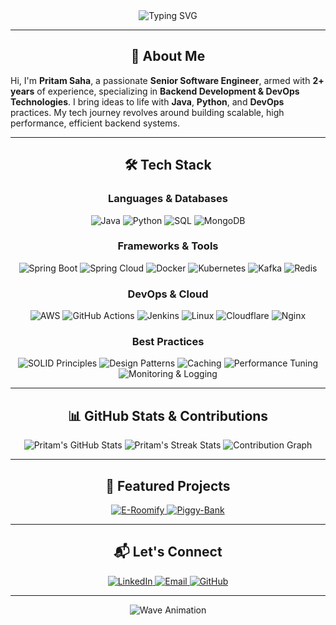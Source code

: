 <div align="center">
  <img src="https://readme-typing-svg.herokuapp.com?font=Fira+Code&size=30&duration=4000&color=3498DB&lines=Hello+there!+%F0%9F%91%8B;I+am+Pritam+Saha;Senior+Software+Engineer;Backend+Developer;Java+%7C+Python+%7C+DevOps" alt="Typing SVG">
</div>

---

<h2 align="center">🚀 About Me</h2>

Hi, I'm **Pritam Saha**, a passionate **Senior Software Engineer**, armed with **2+ years** of experience, specializing in **Backend Development & DevOps Technologies**. I bring ideas to life with **Java**, **Python**, and **DevOps** practices. My tech journey revolves around building scalable, high performance, efficient backend systems.

---

<h2 align="center">🛠️ Tech Stack</h2>

<div align="center">
  <h3>Languages & Databases</h3>
  <img src="https://img.shields.io/badge/Java-%23E34F26.svg?style=for-the-badge&logo=java&logoColor=white" alt="Java">
  <img src="https://img.shields.io/badge/Python-%233776AB.svg?style=for-the-badge&logo=python&logoColor=white" alt="Python">
   <img src="https://img.shields.io/badge/SQL-%2300758F.svg?style=for-the-badge&logo=mysql&logoColor=white" alt="SQL">
  <img src="https://img.shields.io/badge/MongoDB-%2347A248.svg?style=for-the-badge&logo=mongodb&logoColor=white" alt="MongoDB">


  <h3>Frameworks & Tools</h3>
  <img src="https://img.shields.io/badge/Spring_Boot-%236DB33F.svg?style=for-the-badge&logo=spring&logoColor=white" alt="Spring Boot">
  <img src="https://img.shields.io/badge/Spring_Cloud-%236DB33F.svg?style=for-the-badge&logo=spring&logoColor=white" alt="Spring Cloud">
  <img src="https://img.shields.io/badge/Docker-%230db7ed.svg?style=for-the-badge&logo=docker&logoColor=white" alt="Docker">
  <img src="https://img.shields.io/badge/Kubernetes-%23326CE5.svg?style=for-the-badge&logo=kubernetes&logoColor=white" alt="Kubernetes">
  <img src="https://img.shields.io/badge/Kafka-%23000.svg?style=for-the-badge&logo=apache-kafka&logoColor=white" alt="Kafka">
  <img src="https://img.shields.io/badge/Redis-%23DC382D.svg?style=for-the-badge&logo=redis&logoColor=white" alt="Redis">

  <h3>DevOps & Cloud</h3>
  <img src="https://img.shields.io/badge/AWS-%23FF9900.svg?style=for-the-badge&logo=amazon-aws&logoColor=white" alt="AWS">
  <img src="https://img.shields.io/badge/GitHub_Actions-%232671E5.svg?style=for-the-badge&logo=github-actions&logoColor=white" alt="GitHub Actions">
  <img src="https://img.shields.io/badge/Jenkins-%23D24939.svg?style=for-the-badge&logo=jenkins&logoColor=white" alt="Jenkins">
  <img src="https://img.shields.io/badge/Linux-%23FCC624.svg?style=for-the-badge&logo=linux&logoColor=black" alt="Linux">
  <img src="https://img.shields.io/badge/Cloudflare-%23F38020.svg?style=for-the-badge&logo=cloudflare&logoColor=white" alt="Cloudflare">
  <img src="https://img.shields.io/badge/Nginx-%23009639.svg?style=for-the-badge&logo=nginx&logoColor=white" alt="Nginx">

  <h3>Best Practices</h3>
  <img src="https://img.shields.io/badge/SOLID_Principles-%23FF5722.svg?style=for-the-badge&logo=solid&logoColor=white" alt="SOLID Principles">
  <img src="https://img.shields.io/badge/Design_Patterns-%23339933.svg?style=for-the-badge&logo=design-pattern&logoColor=white" alt="Design Patterns">
  <img src="https://img.shields.io/badge/Caching-%23FFC107.svg?style=for-the-badge&logo=cache&logoColor=white" alt="Caching">
  <img src="https://img.shields.io/badge/Performance_Tuning-%23007393.svg?style=for-the-badge&logo=optimization&logoColor=white" alt="Performance Tuning">
  <img src="https://img.shields.io/badge/Monitoring_&_Logging-%234CAF50.svg?style=for-the-badge&logo=monitor&logoColor=white" alt="Monitoring & Logging">
</div>

---

<h2 align="center">📊 GitHub Stats & Contributions</h2>

<div align="center">
  <img src="https://github-readme-stats.vercel.app/api?username=pritam-saha-java&show_icons=true&theme=radical" alt="Pritam's GitHub Stats">
  <img src="https://streak-stats.demolab.com/?user=pritam-saha-java&theme=radical" alt="Pritam's Streak Stats">
  <img src="https://github-readme-activity-graph.vercel.app/graph?username=pritam-saha-java&theme=react-dark" alt="Contribution Graph">
</div>

---

<h2 align="center">🌟 Featured Projects</h2>

<div align="center">
  <a href="https://github.com/pritam-saha-java/e-roomify">
    <img src="https://github-readme-stats.vercel.app/api/pin/?username=pritam-saha-java&repo=e-roomify&theme=radical" alt="E-Roomify">
  </a>

  <a href="https://github.com/pritam-saha-java/piggy-bank">
    <img src="https://github-readme-stats.vercel.app/api/pin/?username=pritam-saha-java&repo=piggy-bank&theme=radical" alt="Piggy-Bank">
  </a>
</div>

---

<h2 align="center">📬 Let's Connect</h2>

<div align="center">
  <a href="https://www.linkedin.com/in/pritam-saha-java">
    <img src="https://img.shields.io/badge/LinkedIn-%230A66C2.svg?style=for-the-badge&logo=linkedin&logoColor=white" alt="LinkedIn">
  </a>
  <a href="mailto:pritamsaha.2k21@gmail.com">
    <img src="https://img.shields.io/badge/Email-%23D14836.svg?style=for-the-badge&logo=gmail&logoColor=white" alt="Email">
  </a>
  <a href="https://github.com/pritam-saha-java">
    <img src="https://img.shields.io/badge/GitHub-%2312100E.svg?style=for-the-badge&logo=github&logoColor=white" alt="GitHub">
  </a>
</div>

---

<div align="center">
  <img src="https://github.com/pritam-saha-java/github-readme-assets/blob/main/wave.gif" alt="Wave Animation">
</div>
